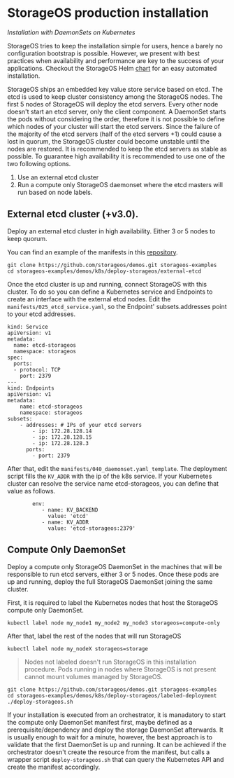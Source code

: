 
# StorageOS production installation

*Installation with DaemonSets on Kubernetes*

StorageOS tries to keep the installation simple for users, hence a barely no configuration bootstrap is possible. However, we present with best practices when availability and performance are key to the success of your applications. Checkout the StorageOS Helm [chart](https://github.com/storageos/helm-chart) for an easy automated installation.

StorageOS ships an embedded key value store service based on etcd. The etcd is used to keep cluster consistency among the StorageOS nodes. The first 5 nodes of StorageOS will deploy the etcd servers. Every other node doesn't start an etcd server, only the client component. A DaemonSet starts the pods without considering the order, therefore it is not possible to define which nodes of your cluster will start the etcd servers. Since the failure of the majority of the etcd servers (half of the etcd servers +1) could cause a lost in quorum, the StorageOS cluster could become unstable until the nodes are restored. It is recommended to keep the etcd servers as stable as possible. To guarantee high availability it is recommended to use one of the two following options.

1. Use an external etcd cluster
2. Run a compute only StorageOS daemonset where the etcd masters will run based on node labels. 

## External etcd cluster (+v3.0).

Deploy an external etcd cluster in high availability. Either 3 or 5 nodes to keep quorum.

You can find an example of the manifests in this [repository](https://github.com/storageos/demos/tree/master/k8s/deploy-storageos/external-etcd).

```
git clone https://github.com/storageos/demos.git storageos-examples
cd storageos-examples/demos/k8s/deploy-storageos/external-etcd
```

Once the etcd cluster is up and running, connect StorageOS with this cluster. To do so you can define a Kubernetes service and Endpoints to create an interface with the external etcd nodes. Edit the `manifests/025_etcd_service.yaml`, so the Endpoint' subsets.addresses point to your etcd addresses.

```
kind: Service
apiVersion: v1
metadata:
  name: etcd-storageos
  namespace: storageos
spec:
  ports:
  - protocol: TCP
    port: 2379
---
kind: Endpoints
apiVersion: v1
metadata:
    name: etcd-storageos
    namespace: storageos
subsets:
    - addresses: # IPs of your etcd servers
        - ip: 172.28.128.14
        - ip: 172.28.128.15
        - ip: 172.28.128.3
      ports:
        - port: 2379
```

After that, edit the `manifests/040_daemonset.yaml_template`. The deployment script fills the `KV_ADDR` with the ip of the k8s service. If your Kubernetes cluster can resolve the service name etcd-storageos, you can define that value as follows.

```
        env:
           - name: KV_BACKEND
             value: 'etcd'
           - name: KV_ADDR
             value: 'etcd-storageos:2379'
```

## Compute Only DaemonSet

Deploy a compute only StorageOS DaemonSet in the machines that will be responsible to run etcd servers, either 3 or 5 nodes. Once these pods are up and running, deploy the full StorageOS DaemonSet joining the same cluster.
   
First, it is required to label the Kubernetes nodes that host the StorageOS compute only DaemonSet. 

```
kubectl label node my_node1 my_node2 my_node3 storageos=compute-only
```

After that, label the rest of the nodes that will run StorageOS

```
kubectl label node my_nodeX storageos=storage
```

> Nodes not labeled doesn't run StorageOS in this installation procedure. Pods running in nodes where StorageOS is not present cannot mount volumes managed by StorageOS.

``` 
git clone https://github.com/storageos/demos.git storageos-examples
cd storageos-examples/demos/k8s/deploy-storageos/labeled-deployment
./deploy-storageos.sh
```

If your installation is executed from an orchestrator, it is manadatory to start the compute only DaemonSet manifest first, maybe defined as a prerequisite/dependency and deploy the storage DaemonSet afterwards. It is usually enough to wait for a minute, however, the best approach is to validate that the first DaemonSet is up and running. It can be achieved if the orchestrator doesn't create the resource from the manifest, but calls a wrapper script `deploy-storageos.sh` that can query the Kubernetes API and create the manifest accordingly.


